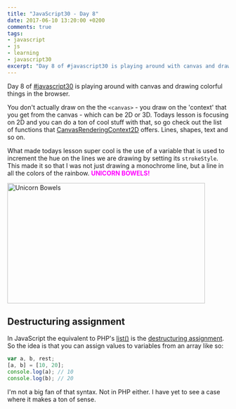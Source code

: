 ```yaml
---
title: "JavaScript30 - Day 8"
date: 2017-06-10 13:20:00 +0200
comments: true
tags:
- javascript
- js
- learning
- javascript30
excerpt: "Day 8 of #javascript30 is playing around with canvas and drawing colorful things in the browser. I drew unicorn bowels!"
---
```

Day 8 of [#javascript30](https://javascript30.com) is playing around with canvas and drawing colorful things in the browser.

You don't actually draw on the the `<canvas>` - you draw on the 'context' that you get from the canvas - which can be 2D or 3D. Todays lesson is focusing on 2D and you can do a ton of cool stuff with that, so go check out the list of functions that [CanvasRenderingContext2D](https://developer.mozilla.org/en-US/docs/Web/API/CanvasRenderingContext2D) offers. Lines, shapes, text and so on.

What made todays lesson super cool is the use of a variable that is used to increment the hue on the lines we are drawing by setting its `strokeStyle`. This made it so that I was not just drawing a monochrome line, but a line in all the colors of the rainbow. <span style="font-weight:bold;color:magenta">UNICORN BOWELS!</span>

<img class="centered-image" src="/img/unicorn-bowels.png" alt="Unicorn Bowels" width="450" height="274">

## Destructuring assignment
In JavaScript the equivalent to PHP's [list()](http://php.net/manual/en/function.list.php) is the [destructuring assignment](https://developer.mozilla.org/en-US/docs/Web/JavaScript/Reference/Operators/Destructuring_assignment). So the idea is that you can assign values to variables from an array like so:
```js
var a, b, rest;
[a, b] = [10, 20];
console.log(a); // 10
console.log(b); // 20
```
I'm not a big fan of that syntax. Not in PHP either. I have yet to see a case where it makes a ton of sense.